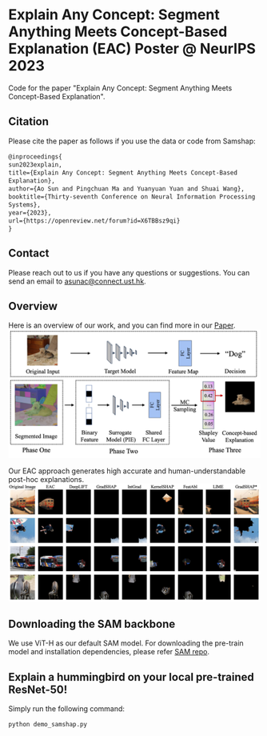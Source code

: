 # Explain Any Concept: Segment Anything Meets Concept-Based Explanation (EAC) Poster @ NeurIPS 2023
Code for the paper "Explain Any Concept: Segment Anything Meets Concept-Based Explanation".

## Citation
Please cite the paper as follows if you use the data or code from Samshap:
```
@inproceedings{
sun2023explain,
title={Explain Any Concept: Segment Anything Meets Concept-Based Explanation},
author={Ao Sun and Pingchuan Ma and Yuanyuan Yuan and Shuai Wang},
booktitle={Thirty-seventh Conference on Neural Information Processing Systems},
year={2023},
url={https://openreview.net/forum?id=X6TBBsz9qi}
}
```
## Contact
Please reach out to us if you have any questions or suggestions. You can send an email to asunac@connect.ust.hk.

## Overview
Here is an overview of our work, and you can find more in our [Paper](https://openreview.net/forum?id=X6TBBsz9qi).
![Overview](./demo.png)

Our EAC approach generates high accurate and human-understandable post-hoc explanations.
![demo](./all_demo.png)

## Downloading the SAM backbone
We use ViT-H as our default SAM model. For downloading the pre-train model and installation dependencies, please refer [SAM repo](https://github.com/facebookresearch/segment-anything#model-checkpoints).

## Explain a hummingbird on your local pre-trained ResNet-50!
Simply run the following command:
```
python demo_samshap.py
```
